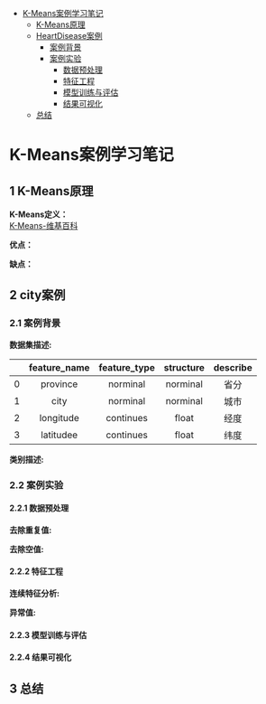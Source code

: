* [K-Means案例学习笔记](https://github.com/sfonly/Machine_Learning/tree/master/Examples/Classification/KMeans)
  * [K-Means原理](https://github.com/sfonly/Machine_Learning/tree/master/Examples/Classification/KMeans#1-K-Means原理)
  * [HeartDisease案例](https://github.com/sfonly/Machine_Learning/tree/master/Examples/Classification/KMeans#2-city案例)
    * [案例背景](https://github.com/sfonly/Machine_Learning/tree/master/Examples/Classification/KMeans#21-案例背景)
    * [案例实验](https://github.com/sfonly/Machine_Learning/tree/master/Examples/Classification/KMeans#22-案例实验)
      * [数据预处理](https://github.com/sfonly/Machine_Learning/tree/master/Examples/Classification/KMeans#221-数据预处理)
      * [特征工程](https://github.com/sfonly/Machine_Learning/tree/master/Examples/Classification/KMeans#222-特征工程)
      * [模型训练与评估](https://github.com/sfonly/Machine_Learning/tree/master/Examples/Classification/KMeans#223-模型训练与评估)
      * [结果可视化](https://github.com/sfonly/Machine_Learning/tree/master/Examples/Classification/KMeans#224-结果可视化)
  * [总结](https://github.com/sfonly/Machine_Learning/tree/master/Examples/Classification/KMeans#3-总结)


# K-Means案例学习笔记
## 1 K-Means原理
**K-Means定义：**  
[K-Means-维基百科](https://zh.wikipedia.org/wiki/K-平均算法)


**优点：**  


**缺点：**  


## 2 city案例
### 2.1 案例背景




**数据集描述:**

|      |feature_name | feature_type | structure | describe     |
| ---- | :----:      | :----:       | :----:    | :----:       |
| 0 | province       | norminal     | norminal  | 省分         |
| 1 | city           | norminal     | norminal  | 城市         |
| 2 | longitude      | continues    | float     | 经度         |
| 3 | latitudee      | continues    | float     | 纬度         |



**类别描述:**


### 2.2 案例实验

#### 2.2.1 数据预处理
    
**去除重复值:**


**去除空值:**

    


#### 2.2.2 特征工程


**连续特征分析:**



**异常值:**



#### 2.2.3 模型训练与评估



#### 2.2.4 结果可视化 





## 3 总结



   
